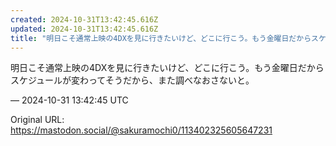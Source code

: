 ```yaml
---
created: 2024-10-31T13:42:45.616Z
updated: 2024-10-31T13:42:45.616Z
title: "明日こそ通常上映の4DXを見に行きたいけど、どこに行こう。もう金曜日だからスケジ[...]"
---
```


<p>明日こそ通常上映の4DXを見に行きたいけど、どこに行こう。もう金曜日だからスケジュールが変わってそうだから、また調べなおさないと。</p>

&mdash; 2024-10-31 13:42:45 UTC

Original URL: https://mastodon.social/@sakuramochi0/113402325605647231
